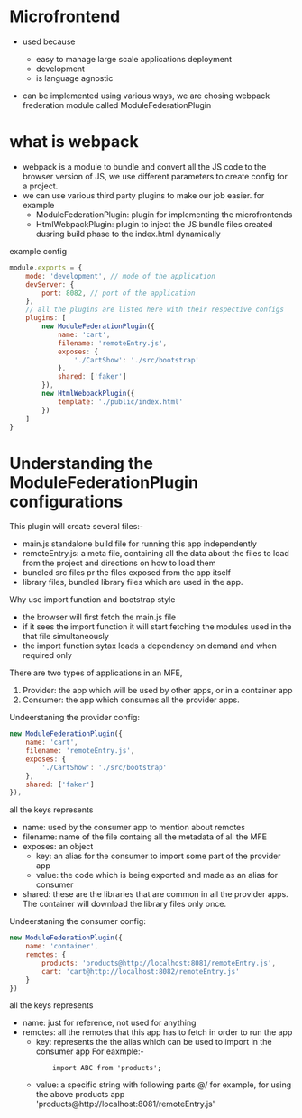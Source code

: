 # Microfrontend
* used because
    - easy to manage large scale applications deployment
    - development
    - is language agnostic

* can be implemented using various ways, we are chosing webpack frederation module called ModuleFederationPlugin

# what is webpack
* webpack is a module to bundle and convert all the JS code to the browser version of JS, we use different parameters to create config for a project.
* we can use various third party plugins to make our job easier. for example
    - ModuleFederationPlugin: plugin for implementing the microfrontends
    - HtmlWebpackPlugin: plugin to inject the JS bundle files created dusring build phase to the index.html dynamically

example config
```javascript
module.exports = {
    mode: 'development', // mode of the application
    devServer: {
        port: 8082, // port of the application
    },
    // all the plugins are listed here with their respective configs
    plugins: [
        new ModuleFederationPlugin({
            name: 'cart',
            filename: 'remoteEntry.js',
            exposes: {
                './CartShow': './src/bootstrap'
            },
            shared: ['faker']
        }),
        new HtmlWebpackPlugin({
            template: './public/index.html'
        })
    ]
}
```

# Understanding the ModuleFederationPlugin configurations
This plugin will create several files:-
* main.js standalone build file for running this app independently
* remoteEntry.js: a meta file, containing all the data about the files to load from the project and directions on how to load them
* bundled src files pr the files exposed from the app itself
* library files, bundled library files which are used in the app.

Why use import function and bootstrap style
- the browser will first fetch the main.js file
- if it sees the import function it will start fetching the modules used in the that file simultaneously
- the import function sytax loads a dependency on demand and when required only

There are two types of applications in an MFE,
1. Provider: the app which will be used by other apps, or in a container app
2. Consumer: the app which consumes all the provider apps.

Undeerstaning the provider config:

```javascript
new ModuleFederationPlugin({
    name: 'cart',
    filename: 'remoteEntry.js',
    exposes: {
        './CartShow': './src/bootstrap'
    },
    shared: ['faker']
}),
```
all the keys represents
- name: used by the consumer app to mention about remotes
- filename: name of the file containg all the metadata of all the MFE
- exposes: an object
    * key: an alias for the consumer to import some part of the provider app
    * value: the code which is being exported and made as an alias for consumer
- shared: these are the libraries that are common in all the provider apps. The container will download the library files only once.


Undeerstaning the consumer config:

```javascript
new ModuleFederationPlugin({
    name: 'container',
    remotes: {
        products: 'products@http://localhost:8081/remoteEntry.js',
        cart: 'cart@http://localhost:8082/remoteEntry.js'
    }
})
```
all the keys represents
- name: just for reference, not used for anything
- remotes: all the remotes that this app has to fetch in order to run the app
    * key: represents the the alias which can be used to import in the consumer app
        For eaxmple:-
        ```
            import ABC from 'products';
        ```
    * value: a specific string with following parts
        <app-name>@<app-host>/<file-name>
        for example, for using the above products app
        'products@http://localhost:8081/remoteEntry.js'